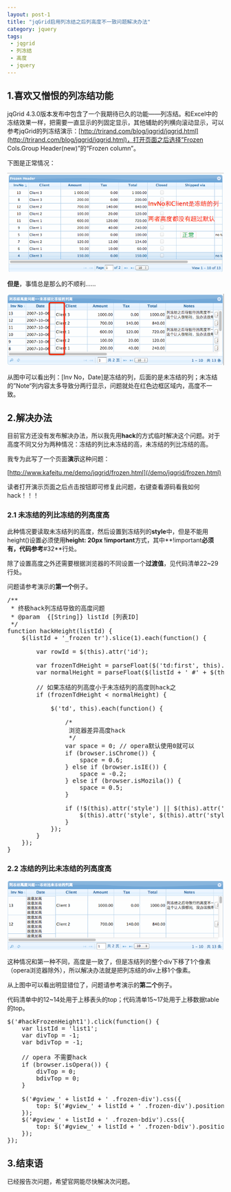 ```yaml
---
layout: post-1
title: "jqGrid启用列冻结之后列高度不一致问题解决办法"
category: jquery 
tags: 
 - jqgrid
 - 列冻结
 - 高度
 - jquery
---
```


## 1.喜欢又憎恨的列冻结功能

jqGrid 4.3.0版本发布中包含了一个我期待已久的功能——列冻结。和Excel中的冻结效果一样，把需要一直显示的列固定显示，其他辅助的列横向滚动显示，可以参考jqGrid的列冻结演示：[http://trirand.com/blog/jqgrid/jqgrid.html](http://trirand.com/blog/jqgrid/jqgrid.html)，打开页面之后选择”Frozen Cols.Group Header(new)”的“Frozen column”。

下图是正常情况：

![jqGrid列冻结高度一致的情况](/files/2012/08/jqgrid-frozen.png)

**但是**，事情总是那么的不顺利……

![jqGrid启用列冻结之后列高度不一致](/files/2012/08/jqgrid-frozen-problem.png)

从图中可以看出列：[Inv No，Date]是冻结的列，后面的是未冻结的列；未冻结的”Note“列内容太多导致分两行显示，问题就处在红色边框区域内，高度不一致。

## 2.解决办法

目前官方还没有发布解决办法，所以我先用**hack**的方式临时解决这个问题。对于高度不同又分为两种情况：冻结的列比未冻结的高，未冻结的列比冻结的高。

我专为此写了一个页面**演示**这种问题：

[http://www.kafeitu.me/demo/jqgrid/frozen.html](/demo/jqgrid/frozen.html)

读者打开演示页面之后点击按钮即可修复此问题，右键查看源码看我如何hack！！！

### 2.1 未冻结的列比冻结的列高度高

此种情况要读取未冻结列的高度，然后设置到冻结列的**style**中，但是不能用height()设置必须使用**height: 20px !important**方式，其中**!important**必须有，代码参考**#32**行处。

除了设置高度之外还需要根据浏览器的不同设置一个**过渡值**，见代码清单22~29行处。

问题请参考演示的**第一个**例子。

<pre class="brush:javascript">
/**
 * 终极hack列冻结导致的高度问题
 * @param  {[String]} listId [列表ID]
 */
function hackHeight(listId) {
    $(listId + '_frozen tr').slice(1).each(function() {

        var rowId = $(this).attr('id');

        var frozenTdHeight = parseFloat($('td:first', this).height());
        var normalHeight = parseFloat($(listId + ' #' + $(this).attr('id')).find('td:first').height());

        // 如果冻结的列高度小于未冻结列的高度则hack之
        if (frozenTdHeight < normalHeight) {

            $('td', this).each(function() {

                /*
                 浏览器差异高度hack
                 */
                var space = 0; // opera默认使用0就可以
                if (browser.isChrome()) {
                    space = 0.6;
                } else if (browser.isIE()) {
                    space = -0.2;
                } else if (browser.isMozila()) {
                    space = 0.5;
                }

                if (!$(this).attr('style') || $(this).attr('style').indexOf('height:') == -1) {
                    $(this).attr('style', $(this).attr('style') + ";height:" + (normalHeight + space) + "px !important");
                }
            });
        }
    });
}
</pre>

### 2.2 冻结的列比未冻结的列高度高

![jqGrid启用列冻结之后列高度不一致](/files/2012/08/jqgrid-frozen-problem1.png)

这种情况和第一种不同，高度是一致了，但是冻结列的整个div下移了1个像素（opera浏览器除外），所以解决办法就是把列冻结的div上移1个像素。

从上图中可以看出明显错位了，问题请参考演示的**第二个**例子。

代码清单中的12~14处用于上移表头的top；代码清单15~17处用于上移数据table的top。

<pre class="brush:javascript">
$('#hackFrozenHeight1').click(function() {
    var listId = 'list1';
    var divTop = -1;
    var bdivTop = -1;

    // opera 不需要hack
    if (browser.isOpera()) {
        divTop = 0;
        bdivTop = 0;
    }

    $('#gview_' + listId + ' .frozen-div').css({
        top: $('#gview_' + listId + ' .frozen-div').position().top + divTop
    });
    $('#gview_' + listId + ' .frozen-bdiv').css({
        top: $('#gview_' + listId + ' .frozen-bdiv').position().top + bdivTop
    });
});
</pre>

## 3.结束语

已经报告次问题，希望官网能尽快解决次问题。